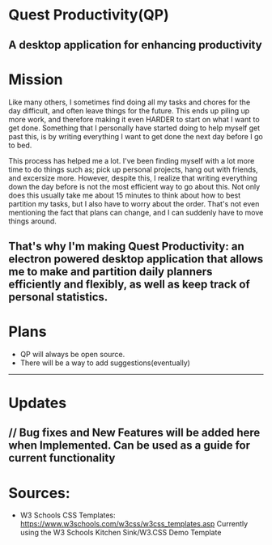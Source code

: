 # Quest Productivity(QP)
A desktop application for enhancing productivity
-----------------------------------------
# Mission
Like many others, I sometimes find doing all my tasks and chores for the day difficult, and often leave things for the future. This ends up piling up more work, and therefore making it even HARDER to start on what I want to get done. Something that I personally have started doing to help myself get past this, is by writing everything I want to get done the next day before I go to bed. 

This process has helped me a lot. I've been finding myself with a lot more time to do things such as; pick up personal projects, hang out with friends, and excersize more. However, despite this, I realize that writing everything down the day before is not the most efficient way to go about this. Not only does this usually take me about 15 minutes to think about how to best partition my tasks, but I also have to worry about the order. That's not even mentioning the fact that plans can change, and I can suddenly have to move things around.

That's why I'm making Quest Productivity: an electron powered desktop application that allows me to make and partition daily planners efficiently and flexibly, as well as keep track of personal statistics.
-----------------------------------------
# Plans
- QP will always be open source.
- There will be a way to add suggestions(eventually)
-----------------------------------------
# Updates
// Bug fixes and New Features will be added here when Implemented. Can be used as a guide for current functionality
-----------------------------------------
# Sources:
- W3 Schools CSS Templates: https://www.w3schools.com/w3css/w3css_templates.asp
Currently using the W3 Schools Kitchen Sink/W3.CSS Demo Template
